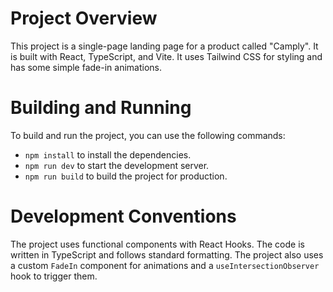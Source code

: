 # Project Overview

This project is a single-page landing page for a product called "Camply". It is built with React, TypeScript, and Vite. It uses Tailwind CSS for styling and has some simple fade-in animations.

# Building and Running

To build and run the project, you can use the following commands:

* `npm install` to install the dependencies.
* `npm run dev` to start the development server.
* `npm run build` to build the project for production.

# Development Conventions

The project uses functional components with React Hooks. The code is written in TypeScript and follows standard formatting. The project also uses a custom `FadeIn` component for animations and a `useIntersectionObserver` hook to trigger them.
